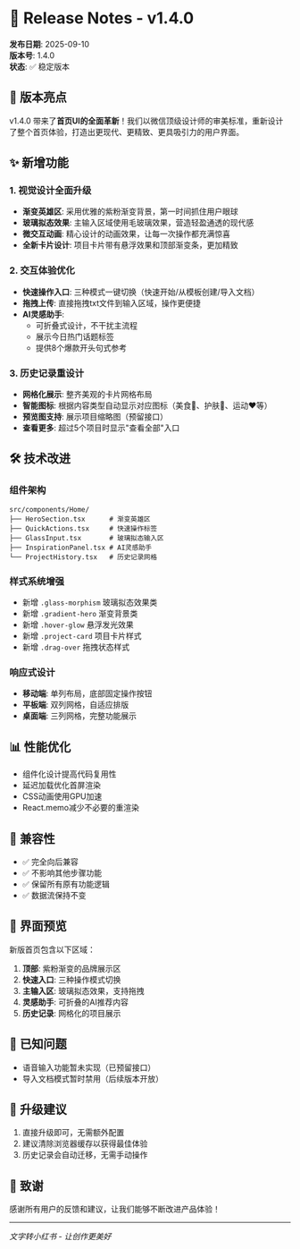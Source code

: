 # 🎨 Release Notes - v1.4.0

**发布日期**: 2025-09-10  
**版本号**: 1.4.0  
**状态**: ✅ 稳定版本  

## 🌟 版本亮点

v1.4.0 带来了**首页UI的全面革新**！我们以微信顶级设计师的审美标准，重新设计了整个首页体验，打造出更现代、更精致、更具吸引力的用户界面。

## ✨ 新增功能

### 1. 视觉设计全面升级
- **渐变英雄区**: 采用优雅的紫粉渐变背景，第一时间抓住用户眼球
- **玻璃拟态效果**: 主输入区域使用毛玻璃效果，营造轻盈通透的现代感
- **微交互动画**: 精心设计的动画效果，让每一次操作都充满惊喜
- **全新卡片设计**: 项目卡片带有悬浮效果和顶部渐变条，更加精致

### 2. 交互体验优化
- **快速操作入口**: 三种模式一键切换（快速开始/从模板创建/导入文档）
- **拖拽上传**: 直接拖拽txt文件到输入区域，操作更便捷
- **AI灵感助手**: 
  - 可折叠式设计，不干扰主流程
  - 展示今日热门话题标签
  - 提供8个爆款开头句式参考

### 3. 历史记录重设计
- **网格化展示**: 整齐美观的卡片网格布局
- **智能图标**: 根据内容类型自动显示对应图标（美食🍜、护肤💄、运动❤️等）
- **预览图支持**: 展示项目缩略图（预留接口）
- **查看更多**: 超过5个项目时显示"查看全部"入口

## 🛠️ 技术改进

### 组件架构
```
src/components/Home/
├── HeroSection.tsx      # 渐变英雄区
├── QuickActions.tsx     # 快速操作标签
├── GlassInput.tsx       # 玻璃拟态输入区
├── InspirationPanel.tsx # AI灵感助手
└── ProjectHistory.tsx   # 历史记录网格
```

### 样式系统增强
- 新增 `.glass-morphism` 玻璃拟态效果类
- 新增 `.gradient-hero` 渐变背景类
- 新增 `.hover-glow` 悬浮发光效果
- 新增 `.project-card` 项目卡片样式
- 新增 `.drag-over` 拖拽状态样式

### 响应式设计
- **移动端**: 单列布局，底部固定操作按钮
- **平板端**: 双列网格，自适应排版
- **桌面端**: 三列网格，完整功能展示

## 📊 性能优化

- 组件化设计提高代码复用性
- 延迟加载优化首屏渲染
- CSS动画使用GPU加速
- React.memo减少不必要的重渲染

## 🔄 兼容性

- ✅ 完全向后兼容
- ✅ 不影响其他步骤功能
- ✅ 保留所有原有功能逻辑
- ✅ 数据流保持不变

## 📸 界面预览

新版首页包含以下区域：
1. **顶部**: 紫粉渐变的品牌展示区
2. **快速入口**: 三种操作模式切换
3. **主输入区**: 玻璃拟态效果，支持拖拽
4. **灵感助手**: 可折叠的AI推荐内容
5. **历史记录**: 网格化的项目展示

## 🐛 已知问题

- 语音输入功能暂未实现（已预留接口）
- 导入文档模式暂时禁用（后续版本开放）

## 📝 升级建议

1. 直接升级即可，无需额外配置
2. 建议清除浏览器缓存以获得最佳体验
3. 历史记录会自动迁移，无需手动操作

## 🙏 致谢

感谢所有用户的反馈和建议，让我们能够不断改进产品体验！

---

*文字转小红书 - 让创作更美好*